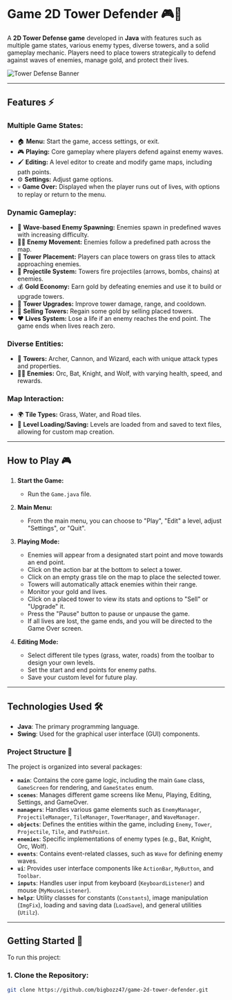 # Game 2D Tower Defender 🎮🏰

A **2D Tower Defense game** developed in **Java** with features such as multiple game states, various enemy types, diverse towers, and a solid gameplay mechanic. Players need to place towers strategically to defend against waves of enemies, manage gold, and protect their lives. 

![Tower Defense Banner]([https://via.placeholder.com/1500x500.png?text=Tower+Defense+Game](https://youtu.be/SQZEMXG8BJ8))

---

## Features ⚡

### **Multiple Game States:**
- 🏠 **Menu:** Start the game, access settings, or exit.
- 🎮 **Playing:** Core gameplay where players defend against enemy waves.
- 🖌 **Editing:** A level editor to create and modify game maps, including path points.
- ⚙️ **Settings:** Adjust game options.
- 💀 **Game Over:** Displayed when the player runs out of lives, with options to replay or return to the menu.

### **Dynamic Gameplay:**
- 🌊 **Wave-based Enemy Spawning:** Enemies spawn in predefined waves with increasing difficulty.
- 🚶‍♂️ **Enemy Movement:** Enemies follow a predefined path across the map.
- 🏰 **Tower Placement:** Players can place towers on grass tiles to attack approaching enemies.
- 🎯 **Projectile System:** Towers fire projectiles (arrows, bombs, chains) at enemies.
- 💰 **Gold Economy:** Earn gold by defeating enemies and use it to build or upgrade towers.
- 🔧 **Tower Upgrades:** Improve tower damage, range, and cooldown.
- 💸 **Selling Towers:** Regain some gold by selling placed towers.
- ❤️ **Lives System:** Lose a life if an enemy reaches the end point. The game ends when lives reach zero.

### **Diverse Entities:**
- 🏹 **Towers:** Archer, Cannon, and Wizard, each with unique attack types and properties.
- 🧟‍♂️ **Enemies:** Orc, Bat, Knight, and Wolf, with varying health, speed, and rewards.

### **Map Interaction:**
- 🌍 **Tile Types:** Grass, Water, and Road tiles.
- 💾 **Level Loading/Saving:** Levels are loaded from and saved to text files, allowing for custom map creation.

---

## How to Play 🎮

1. **Start the Game:**
    - Run the `Game.java` file.

2. **Main Menu:**
    - From the main menu, you can choose to "Play", "Edit" a level, adjust "Settings", or "Quit".

3. **Playing Mode:**
    - Enemies will appear from a designated start point and move towards an end point.
    - Click on the action bar at the bottom to select a tower.
    - Click on an empty grass tile on the map to place the selected tower.
    - Towers will automatically attack enemies within their range.
    - Monitor your gold and lives.
    - Click on a placed tower to view its stats and options to "Sell" or "Upgrade" it.
    - Press the "Pause" button to pause or unpause the game.
    - If all lives are lost, the game ends, and you will be directed to the Game Over screen.

4. **Editing Mode:**
    - Select different tile types (grass, water, roads) from the toolbar to design your own levels.
    - Set the start and end points for enemy paths.
    - Save your custom level for future play.

---

## Technologies Used 🛠️

- **Java**: The primary programming language.
- **Swing**: Used for the graphical user interface (GUI) components.
  
### Project Structure 🔧
The project is organized into several packages:
- **`main`**: Contains the core game logic, including the main `Game` class, `GameScreen` for rendering, and `GameStates` enum.
- **`scenes`**: Manages different game screens like Menu, Playing, Editing, Settings, and GameOver.
- **`managers`**: Handles various game elements such as `EnemyManager`, `ProjectileManager`, `TileManager`, `TowerManager`, and `WaveManager`.
- **`objects`**: Defines the entities within the game, including `Enemy`, `Tower`, `Projectile`, `Tile`, and `PathPoint`.
- **`enemies`**: Specific implementations of enemy types (e.g., Bat, Knight, Orc, Wolf).
- **`events`**: Contains event-related classes, such as `Wave` for defining enemy waves.
- **`ui`**: Provides user interface components like `ActionBar`, `MyButton`, and `Toolbar`.
- **`inputs`**: Handles user input from keyboard (`KeyboardListener`) and mouse (`MyMouseListener`).
- **`helpz`**: Utility classes for constants (`Constants`), image manipulation (`ImgFix`), loading and saving data (`LoadSave`), and general utilities (`Utilz`).

---

## Getting Started 🚀

To run this project:

### 1. **Clone the Repository:**
```bash
git clone https://github.com/bigbozz47/game-2d-tower-defender.git
